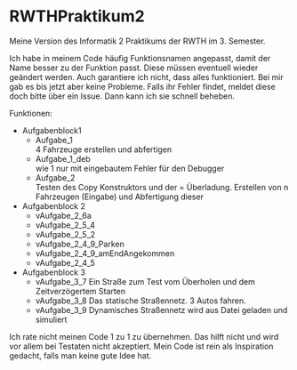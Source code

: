 # RWTHPraktikum2

Meine Version des Informatik 2 Praktikums der RWTH im 3. Semester.

Ich habe in meinem Code häufig Funktionsnamen angepasst, damit der Name besser zu der Funktion passt.
Diese müssen eventuell wieder geändert werden. 
Auch garantiere ich nicht, dass alles funktioniert. Bei mir gab es bis jetzt aber keine Probleme.
Falls ihr Fehler findet, meldet diese doch bitte über ein Issue. Dann kann ich sie schnell beheben.

Funktionen:
- Aufgabenblock1
  - Aufgabe_1  
  4 Fahrzeuge erstellen und abfertigen
  - Aufgabe_1_deb  
  wie 1 nur mit eingebautem Fehler für den Debugger
  - Aufgabe_2  
  Testen des Copy Konstruktors und der = Überladung.
  Erstellen von n Fahrzeugen (Eingabe) und Abfertigung dieser
- Aufgabenblock 2
  - vAufgabe_2_6a
  - vAufgabe_2_5_4
  - vAufgabe_2_5_2
  - vAufgabe_2_4_9_Parken
  - vAufgabe_2_4_9_amEndAngekommen
  - vAufgabe_2_4_5
- Aufgabenblock 3
  - vAufgabe_3_7
  Ein Straße zum Test vom Überholen und dem Zeitverzögertem Starten
  - vAufgabe_3_8
  Das statische Straßennetz. 3 Autos fahren.
  - vAufgabe_3_9
  Dynamisches Straßennetz wird aus Datei geladen und simuliert

Ich rate nicht meinen Code 1 zu 1 zu übernehmen. Das hilft nicht und wird vor allem bei Testaten nicht akzeptiert.
Mein Code ist rein als Inspiration gedacht, falls man keine gute Idee hat.
